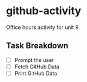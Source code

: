 # github-activity
Office hours activity for unit 9.


## Task Breakdown

- [ ] Prompt the user
- [ ] Fetch GitHub Data
- [ ] Print GitHub Data